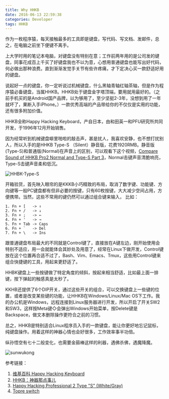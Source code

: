```yaml
---
title: Why HHKB
date: 2016-06-13 22:59:38
categories: Developer
tags: HHKB
---
```


作为一枚程序猿，每天接触最多的工具即是键盘，写代码、写文档、发邮件，总之，在电脑之前坐下便键不离手。

上大学时用的笔记本电脑，对键盘没有特别在意；工作前两年用的是公司发的键盘，同事花成百上千买了好键盘我也不以为意，心想用普通键盘也能写出好代码，何必做出那种浪费。直到渐渐发觉手关节有些许疼痛，才下定决心买一款舒适好用的键盘。

<!-- more -->

说起好一点的键盘，你一定听说过机械键盘，什么黑轴青轴红轴茶轴，但是作为程序猿必备键盘，当属HHKB。HHKB处于键盘金字塔顶端，要用就用最好的。（之前手机买的是Android国产品牌，以为够用了，至少坚挺2-3年，没想到用了一年就坏了，果断入手iPhone。）一款优秀高端的产品带给你的不仅仅是实用的功能，还有很多附加价值。

HHKB全称Happy Hacking Keyboard，产自日本，由和田英一和PFU研究所共同开发，于1996年12月开始销售。

因为经常听到机械键盘噼里啪啦的敲击声，甚是扰人，我喜欢安静，也不想打扰别人，所以入手的是HHKB Type-S （Silent）静音版，花费1920RMB。静音版(Type-S)和普通版(Normal)在声音上的区别，可以观看下这个视频，[Compare Sound of HHKB Pro2 Normal and Type-S Part 3](https://www.youtube.com/watch?v=TBDXtLh_7Y0)，Normal击键声音清脆响亮，Type-S击键声音柔和低沉。

![HHBK-Type-S](http://7xtc3e.com1.z0.glb.clouddn.com/why-hhkb/hhkb-type-s.jpg)

开箱验货，首先映入眼帘的是KKKB小巧精致的布局，取消了数字键、功能键、方向键等一般PC键盘都有但非必要的按键，只有60枚按键，大大减少空间占用，方便携带。当然，这些不常用的键仍然可以通过组合键来输入， 比如：

```
1. Fn + [   -> ↑
2. Fn + /   -> ↓
3. Fn + ;   -> ←
4. Fn + '   -> →
5. Fn + Tab -> Caps
6. Fn + `   -> Del
7. Fn + \   -> Ins
```

跟普通键盘布局最大的不同就是Control键了，直接放在A键左边，刚开始使用会特别不适应，用一会就能体会其妙处及用意了，经常在Linux下做开发，Control键放在这个位置再合适不过了，Bash、Vim、Emacs、Tmux，这些用Control键来组合快捷键的工具，用起来更舒适了。

HHBK键盘上一些按键做了特定角度的倾斜，按起来相当舒适，比如最上面一排键，按下弹起的触感真是太秒了。

KKHB还提供了6个DIP开关，通过这些开关的组合，可以交换键盘上一些键的位置，或者是改变某些键的功能，让HHKB在Windows/Linux/Mac OS下工作。我的办公机是Windows，远程连接到Linux服务器进行开发，所以开启了开关SW2和SW3，这样按Meta键◇会弹出Windows开始菜单，按Delete键是Backspace，做文本删除操作更符合之前的习惯。

总之，HHKB是特别适合Linux程序员入手的一款键盘，能让你更好地忘记鼠标，纯键盘操作。用着这样的神器心情也会好很多，工作效率事半功倍。

纵孙悟空有七十二般变化，也需要金箍棒这样的利器，遇佛杀佛，遇魔降魔。

![sunwukong](http://7xtc3e.com1.z0.glb.clouddn.com/why-hhkb/wukong.jpg)

参考链接：

1. [维基百科 Happy Hacking Keyboard](https://zh.wikipedia.org/wiki/Happy_Hacking_Keyboard)
2. [HHKB：神器那点事儿](http://blog.daocloud.io/hhkb/)
3. [Happy Hacking Professional 2 Type "S" (White/Gray)](https://elitekeyboards.com/products.php?sub=pfu_keyboards,hhkbpro2&pid=pdkb400ws#)
4. [Topre switch](https://deskthority.net/wiki/Topre_switch)
